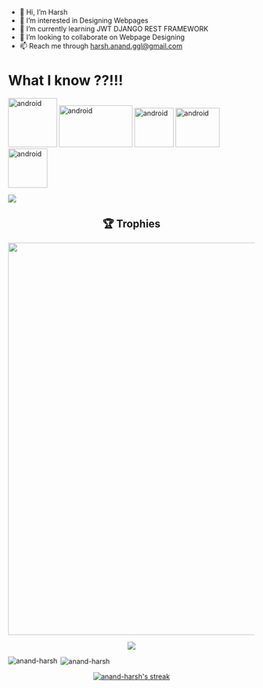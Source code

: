 - 👋 Hi, I’m Harsh
- 👀 I’m interested in Designing Webpages
- 🌱 I’m currently learning JWT DJANGO REST FRAMEWORK
- 💞️ I’m looking to collaborate on Webpage Designing
- 📫 Reach me through harsh.anand.ggl@gmail.com

# What I know ??!!!


<img src="https://user-images.githubusercontent.com/94885893/155173090-c6ae5dea-a0db-4179-bc33-054686123786.png" alt="android" width="100" height="100"/>
<img src="https://user-images.githubusercontent.com/94885893/192850015-a534a5db-a0f8-4a4f-8058-5efa34cc5a3e.png" alt="android" width="150" height="85"/>
<img src="https://user-images.githubusercontent.com/94885893/192849410-9f2ae998-e907-4f56-950d-570d98307a01.png" alt="android" width="80" height="80"/>
<img src="https://user-images.githubusercontent.com/94885893/192855825-aa9cba12-c01a-4898-a510-c27698586eab.png" alt="android" width="90" height="80"/>
<img src="https://user-images.githubusercontent.com/94885893/192855832-ec309b46-b090-4a8f-abd1-ae91ec300258.png" alt="android" width="80" height="80"/>



![](https://komarev.com/ghpvc/?username=anand-harsh) 
<h2 align="center">🏆 Trophies</h2>
<p align="center"> <img width=800 src="https://github-profile-trophy.vercel.app/?username=anand-harsh&margin-w=30&theme=onedark&row=1"/>
</p>
<p align="center"> <img src="/assets/morty.gif" /> </p>


<p><img align="left" src="https://github-readme-stats.vercel.app/api/top-langs?username=anand-harsh&show_icons=true&locale=en&layout=compact&theme=radical" alt="anand-harsh" /></p>

<p>&nbsp;<img align="center" src="https://github-readme-stats.vercel.app/api?username=anand-harsh&show_icons=true&locale=en&theme=radical" alt="anand-harsh" /></p>

<p align="center">
  <a href="https://github.com/anand-harsh/github-readme-streak-stats">
    <img title="🔥 Get streak stats for your profile at git.io/streak-stats" alt="anand-harsh's streak" src="https://streak-stats.demolab.com/?user=anand-harsh&theme=radical"/>
  </a>
</p>


<!---
anand-harsh/anand-harsh is a ✨ special ✨ repository because its `README.md` (this file) appears on your GitHub profile.
You can click the Preview link to take a look at your changes.
--->
